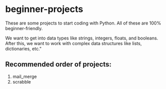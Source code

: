 # beginner-projects
These are some projects to start coding with Python. All of these are 100% beginner-friendly.

We want to get into data types like strings, integers, floats, and booleans. After this, we want to work with complex data structures like lists, dictionaries, etc."

## Recommended order of projects:

1. mail_merge
2. scrabble
